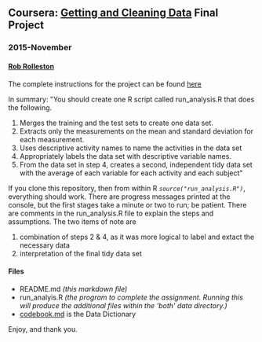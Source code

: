 ## Coursera: [Getting and Cleaning Data](https://class.coursera.org/getdata-034) Final Project
### 2015-November
#### [Rob Rolleston](rob.rolleston@xerox.com)

The complete instructions for the project can be found [here](https://class.coursera.org/getdata-034/human_grading)

In summary:
"You should create one R script called run_analysis.R that does the following. 

1.  Merges the training and the test sets to create one data set.
2.  Extracts only the measurements on the mean and standard deviation for each measurement. 
3.  Uses descriptive activity names to name the activities in the data set
4.  Appropriately labels the data set with descriptive variable names. 
5.  From the data set in step 4, creates a second, independent tidy data set with the average of each variable for each activity and each subject"

If you clone this repository, then from within R *`source("run_analysis.R")`*, everything should work.  There are progress messages printed at the console, but the first stages take a minute or two to run; be patient.  There are comments in the run_analysis.R file to explain the steps and assumptions.  The two items of note are  

1. combination of steps 2 & 4, as it was more logical to label and extact the necessary data  
2. interpretation of the final tidy data set

#### Files

* README.md *(this markdown file)* 
* run_analyis.R *(the program to complete the assignment.  Running this will produce the additional files within the 'both' data directory.)*
* [codebook.md](https://github.com/RobRolleston/coursera-datascience-03-getcleandata/blob/master/codebook.md) is the Data Dictionary
  

Enjoy, and thank you.
